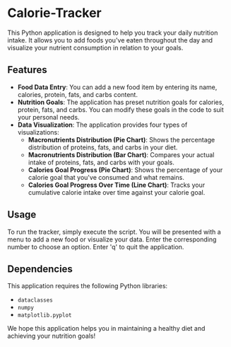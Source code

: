 # Calorie-Tracker

This Python application is designed to help you track your daily nutrition intake. It allows you to add foods you've eaten throughout the day and visualize your nutrient consumption in relation to your goals.

## Features

- **Food Data Entry**: You can add a new food item by entering its name, calories, protein, fats, and carbs content.
- **Nutrition Goals**: The application has preset nutrition goals for calories, protein, fats, and carbs. You can modify these goals in the code to suit your personal needs.
- **Data Visualization**: The application provides four types of visualizations:
    - **Macronutrients Distribution (Pie Chart)**: Shows the percentage distribution of proteins, fats, and carbs in your diet.
    - **Macronutrients Distribution (Bar Chart)**: Compares your actual intake of proteins, fats, and carbs with your goals.
    - **Calories Goal Progress (Pie Chart)**: Shows the percentage of your calorie goal that you've consumed and what remains.
    - **Calories Goal Progress Over Time (Line Chart)**: Tracks your cumulative calorie intake over time against your calorie goal.

## Usage

To run the tracker, simply execute the script. You will be presented with a menu to add a new food or visualize your data. Enter the corresponding number to choose an option. Enter 'q' to quit the application.

## Dependencies

This application requires the following Python libraries:
- `dataclasses`
- `numpy`
- `matplotlib.pyplot`

We hope this application helps you in maintaining a healthy diet and achieving your nutrition goals!
